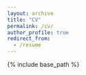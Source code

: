 ```yaml
---
layout: archive
title: "CV"
permalink: /cv/
author_profile: true
redirect_from:
  - /resume
---
```


{% include base_path %}

<!-- Education
======
* B.S. in Software Engineering, Sun Yat-Sen University, 2019 (expected)

Work Experience
======
* Tencent: Research and Development Assistant, Summer 2018
  * Research in Image Super Resolution
  * Application of Super Resolution in mobile terminal (deployment and acceleration)

Research Experience
======
* Human Parsing: 2018.05 - 
  * Research in Image Super Resolution
  * Application of Super Resolution in mobile terminal (deployment and acceleration)

* Multi-Person Pose Estimation: 2017.11 - 
  * Research in Image Super Resolution
  * Application of Super Resolution in mobile terminal (deployment and acceleration)

* Object Tracking: Summer 2017 
  * Research in Image Super Resolution
  * Application of Super Resolution in mobile terminal (deployment and acceleration)

Publications
======
  <ul>{% for post in site.publications %}
    {% include archive-single-cv.html %}
  {% endfor %}</ul>

Projects
======
* PyTorch-cpn
  * An implementation of CVPR 2018 paper <em>Cascaded Pyramid Network for Multi-Person Pose Estimation</em>. <a href="https://github.com/GengDavid/pytorch-cpn"><font color="blue">GitHub</font></a> <b>100+ star</b>.

Competitions
======
* FashionAI Global Challenge
  * <em>Key Points Detection of Apparel</em> Challenge, Final rank(2<sup>nd</sup> round): 53/2322

Skills
======
* Programming Languages
  * C/C++
  * Python
  * MATLAB
* Deep Learning Platform 
  * PyTorch
  * Tensorflow
  * Caffe/Caffe2
* Personal
  * Piano
  * Badminton -->
<meta http-equiv="refresh" content="github.com">    